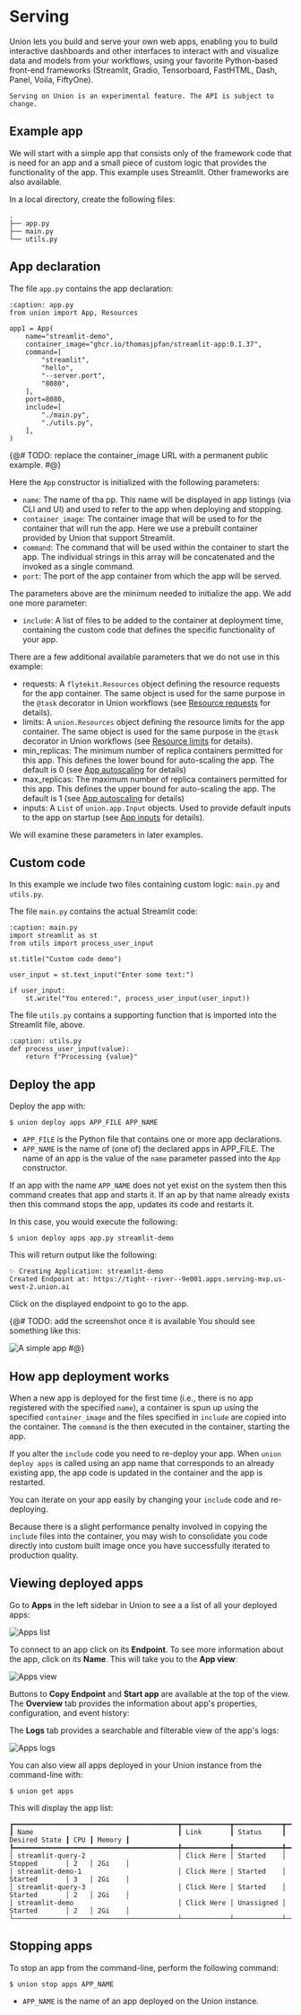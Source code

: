 # Serving

Union lets you build and serve your own web apps, enabling you to build interactive dashboards and other interfaces to interact with and visualize data and models from your workflows,
using your favorite Python-based front-end frameworks (Streamlit, Gradio, Tensorboard, FastHTML, Dash, Panel, Voila, FiftyOne).

```{warning}
Serving on Union is an experimental feature. The API is subject to change.
```

## Example app

We will start with a simple app that consists only of the framework code that is need for an app and a small piece of custom logic that provides the functionality of the app.
This example uses Streamlit. Other frameworks are also available.

In a local directory, create the following files:

```{code-block} bash
.
├── app.py
├── main.py
└── utils.py
```

## App declaration

The file `app.py` contains the app declaration:

```{code-block} python
:caption: app.py
from union import App, Resources

app1 = App(
    name="streamlit-demo",
    container_image="ghcr.io/thomasjpfan/streamlit-app:0.1.37",
    command=[
        "streamlit",
        "hello",
        "--server.port",
        "8080",
    ],
    port=8080,
    include=[
        "./main.py",
        "./utils.py",
    ],
)
```
{@# TODO: replace the container_image URL with a permanent public example. #@}

Here the `App` constructor is initialized with the following parameters:

* `name`: The name of tha pp. This name will be displayed in app listings (via CLI and UI) and used to refer to the app when deploying and stopping.
* `container_image`: The container image that will be used to for the container that will run the app. Here we use a prebuilt container provided by Union that support Streamlit.
* `command`: The command that will be used within the container to start the app. The individual strings in this array will be concatenated and the invoked as a single command.
* `port`: The port of the app container from which the app will be served.

The parameters above are the minimum needed to initialize the app.
We add one more parameter:

* `include`: A list of files to be added to the container at deployment time, containing the custom code that defines the specific functionality of your app.

There are a few additional available parameters that we do not use in this example:

* requests:  A `flytekit.Resources` object defining the resource requests for the app container.
  The same object is used for the same purpose in the `@task` decorator in Union workflows  (see [Resource requests]() for details).
* limits: A `union.Resources` object defining the resource limits for the app container.
  The same object is used for the same purpose in the `@task` decorator in Union workflows  (see [Resource limits]() for details).
* min_replicas: The minimum number of replica containers permitted for this app.
  This defines the lower bound for auto-scaling the app. The default is 0 (see [App autoscaling]() for details)
* max_replicas: The maximum number of replica containers permitted for this app.
  This defines the upper bound for auto-scaling the app. The default is 1 (see [App autoscaling]() for details)
* inputs: A `List` of `union.app.Input` objects. Used to provide default inputs to the app on startup (see [App inputs]() for details).

We will examine these parameters in later examples.

## Custom code

In this example we include two files containing custom logic: `main.py` and `utils.py`.

The file `main.py` contains the actual Streamlit code:

```{code-block} python
:caption: main.py
import streamlit as st
from utils import process_user_input

st.title("Custom code demo")

user_input = st.text_input("Enter some text:")

if user_input:
    st.write("You entered:", process_user_input(user_input))
```

The file `utils.py` contains a supporting function that is imported into the Streamlit file, above.

```{code-block} python
:caption: utils.py
def process_user_input(value):
    return f"Processing {value}"
```

## Deploy the app

Deploy the app with:

```{code-block} bash
$ union deploy apps APP_FILE APP_NAME
```

* `APP_FILE` is the Python file that contains one or more app declarations.
* `APP_NAME` is the name of (one of) the declared apps in APP_FILE. The name of an app is the value of the `name` parameter passed into the `App` constructor.

If an app with the name `APP_NAME` does not yet exist on the system then this command creates that app and starts it.
If an ap by that name already exists then this command stops the app, updates its code and restarts it.

In this case, you would execute the following:

```{code-block}bash
$ union deploy apps app.py streamlit-demo
```

This will return output like the following:

```{code-block} bash
✨ Creating Application: streamlit-demo
Created Endpoint at: https://tight--river--9e001.apps.serving-mvp.us-west-2.union.ai
```

Click on the displayed endpoint to go to the app.

{@# TODO: add the screenshot once it is available
You should see something like this:

![A simple app](/_static/images/user-guide/core-concepts/serving/simple-app.png)
#@}

## How app deployment works

When a new app is deployed for the first time (i.e., there is no app registered with the specified `name`),
a container is spun up using the specified `container_image` and the files specified in `include` are
copied into the container. The `command` is the then executed in the container, starting the app.

If you alter the `include` code you need to re-deploy your app.
When `union deploy apps` is called using an app name that corresponds to an already existing app,
the app code is updated in the container and the app is restarted.

You can iterate on your app easily by changing your `include` code and re-deploying.

Because there is a slight performance penalty involved in copying the `include` files into the container,
you may wish to consolidate you code directly into custom built image once you have successfully iterated
to production quality.

## Viewing deployed apps

Go to **Apps** in the left sidebar in Union to see a a list of all your deployed apps:

![Apps list](/_static/images/user-guide/core-concepts/serving/apps-list.png)

To connect to an app click on its **Endpoint**.
To see more information about the app, click on its **Name**.
This will take you to the **App view**:

![Apps view](/_static/images/user-guide/core-concepts/serving/app-view.png)

Buttons to **Copy Endpoint** and **Start app** are available at the top of the view.
The **Overview** tab provides the information about app's properties, configuration, and event history:

The **Logs** tab provides a searchable and filterable view of the app's logs:

![Apps logs](/_static/images/user-guide/core-concepts/serving/app-logs.png)

You can also view all apps deployed in your Union instance from the command-line with:

```{code-block} bash
$ union get apps
```

This will display the app list:

```{code-block} bash
┏━━━━━━━━━━━━━━━━━━━━━━━━━━━━━━━━━━━━━━━━━┳━━━━━━━━━━━━┳━━━━━━━━━━━━┳━━━━━━━━━━━━━━━┳━━━━━┳━━━━━━━━┓
┃ Name                                    ┃ Link       ┃ Status     ┃ Desired State ┃ CPU ┃ Memory ┃
┡━━━━━━━━━━━━━━━━━━━━━━━━━━━━━━━━━━━━━━━━━╇━━━━━━━━━━━━╇━━━━━━━━━━━━╇━━━━━━━━━━━━━━━╇━━━━━╇━━━━━━━━┩
│ streamlit-query-2                       │ Click Here │ Started    │ Stopped       │ 2   │ 2Gi    │
│ streamlit-demo-1                        │ Click Here │ Started    │ Started       │ 3   │ 2Gi    │
│ streamlit-query-3                       │ Click Here │ Started    │ Started       │ 2   │ 2Gi    │
│ streamlit-demo                          │ Click Here │ Unassigned │ Started       │ 2   │ 2Gi    │
└─────────────────────────────────────────┴────────────┴────────────┴───────────────┴─────┴────────┘
```

## Stopping apps

To stop an app from the command-line, perform the following command:

```{code-block} bash
$ union stop apps APP_NAME
```

* `APP_NAME` is the name of an app deployed on the Union instance.
